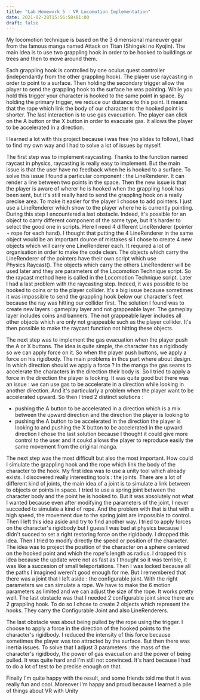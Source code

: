 ```yaml
---
title: "Lab Homework 5 : VR Locomotion Implementation"
date: 2021-02-28T15:56:58+01:00
draft: false
---
```


My locomotion technique is based on the 3 dimensional maneuver gear from the famous manga named Attack on Titan (Shingeki no Kyojin). The main idea is to use two grappling hook in order to be hooked to buildings or trees and then to move around them. 

Each grappling hook is controlled by one oculus quest controller (independantly from the other grappling hook). The player use raycasting in order to point to a surface. Then holding the secondary trigger allow the player to send the grappling hook to the surface he was pointing. While you hold this trigger your character is hooked to the same point in space. By holding the primary trigger, we reduce our distance to this point. It means that the rope which link the body of our character to the hooked point is shorter. The last interaction is to use gas evacuation. The player can click on the A button or the X button in order to evacuate gas. It allows the player to be accelerated in a direction. 

I learned a lot with this project because i was free (no slides to follow), I had to find my own way and I had to solve a lot of issues by myself. 

The first step was to implement raycasting. Thanks to the function named raycast in physics, raycasting is really easy to implement. But the main issue is that the user have no feedback when he is hooked to a surface. To solve this issue I found a particular component : the LineRenderer. It can render a line between two points in the space. Then the new issue is that the player is aware of wherer he is hooked when the grappling hook has been sent, but it's still really hard to send the grappling hook on a really precise area. To make it easier for the player I choose to add pointers. I just use a LineRenderer which show to the player where he is currently pointing. During this step I encountered a last obstacle. Indeed, it's possible for an object to carry different component of the same type, but it's harder to select the good one in scripts. Here I need 4 different LineRenderer (pointer + rope for each hand). I thought that putting the 4 LineRenderer in the same object would be an important dource of mistakes si I chose to create 4 new objects which will carry one LineRenderer each. It required a lot of organisation in order to make the code clean. The objects which carry the LineRenderer of the pointers have their own script which use Physics.Raycast(). The objects which carry the others LineRenderer will be used later and they are parameters of the Locomotion Technique script. So the raycast method here is called in the Locomotion Technique script. Later I had a last problem with the raycasting step. Indeed, it was possible to be hooked to coins or to the player collider. It's a big issue because sometimes it was impossible to send the grappling hook below our character's feet because the ray was hitting our collider first. The solution I found was to create new layers : gameplay layer and not grappeable layer. The gameplay layer includes coins and banners. The not grappeable layer includes all other objects which are only not grappeable such as the player collider. It's then possible to make the raycast function not hitting these objects. 

The next step was to implement the gas evacuation when the player push the A or X buttons. The idea is quite simple, the character has a rigidbody so we can apply force on it. So when the player push buttons, we apply a force on his rigidbody. The main problems in thos part where about design. In which direction should we apply a force ? In the manga the gas seams to accelerate the characters in the direction their body is. So I tried to apply a force in the direction the player is looking. It was quite good but there was an issue : we can use gas to be accelerate in a direction while looking in another direction. And it's particularly a problem when the player want to be accelerated upward. So then I tried 2 distinct solutions : 
- pushing the A button to be accelerated in a direction which is a mix between the upward direction and the direction the player is looking to
- pushing the A button to be accelerated in the direction the player is looking to and pushing the X button to be accelerated in the upward direction
I chose the last solution because I thought it could give more control to the user and it coukd allows the player to reproduce easily the same movement from the original manga.

The next step was the most difficult but also the most important. How could I simulate the grappling hook and the rope which link the body of the character to the hook. My first idea was to use a unity tool which already exists. I discovered really interesting tools : the joints. There are a lot of different kind of joints, the main idea of a joint is to simulate a link between to objects or points in space. I tried to use a spring joint between the character body and the point he is hooked to. But it was absolutely not what I wanted because even after modifying the parameters of the joint, I never succeded to simulate a kind of rope. And the problem with that is that with a high speed, the movement due to the spring joint are impossible to control. Then I left this idea aside and try to find another way. I tried to apply forces on the character's rigidbody but I guess I was bad at physics because I didn't succed to set a right restoring force on the rigidbody. I dropped this idea. Then I tried to modify directly the speed or position of the character. The idea was to project the position of the character on a sphere centered on the hooked point and which the rope's length as radius. I dropped this idea because the update were not as fast as I thought so it was terrible, it was like a succesion of small teleportations.
Then I was locked because all the paths I imagined weren't good enough for me. But I remembered that there was a joint that I left aside : the configurable joint. With the right parameters we can simulate a rope. We have to make the 6 motion parameters as limited and we can adjust the size of the rope. It works pretty well. The last obstacle was that I needed 2 configurable joint since there are 2 grappling hook. To do so I chose to create 2 objects which represent the hooks. They carry the Configurable Joint and also LineRenderers. 

The last obstacle was about being pulled by the rope using the trigger. I choose to apply a force in the direction of the hooked points to the character's rigidbody. I reduced the intensity of this force because sometimes the player was too attracted by the surface. But then there was inertia issues. To solve that I adjust 3 parameters : the mass of the character's rigidbody, the power of gas evacuation and the power of being pulled. It was quite hard and I'm still not convinced. It's hard because I had to do a lot of test to be precise enough on that. 

Finally I'm quite happy with the result, and some friends told me that it was really fun and cool. Moreover I'm happy and proud because I learned a pile of things about VR with Unity

